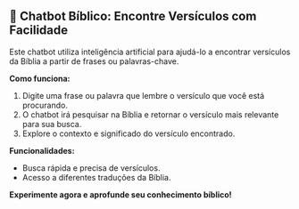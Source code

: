 ## 📖 Chatbot Bíblico: Encontre Versículos com Facilidade

Este chatbot utiliza inteligência artificial para ajudá-lo a encontrar versículos da Bíblia a partir de frases ou palavras-chave. 

**Como funciona:**

1. Digite uma frase ou palavra que lembre o versículo que você está procurando. 
2. O chatbot irá pesquisar na Bíblia e retornar o versículo mais relevante para sua busca.
3. Explore o contexto e significado do versículo encontrado.

**Funcionalidades:**

* Busca rápida e precisa de versículos.
* Acesso a diferentes traduções da Bíblia.

**Experimente agora e aprofunde seu conhecimento bíblico!**
